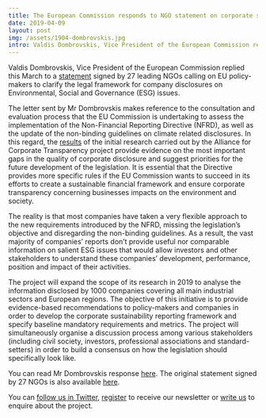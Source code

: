 ```yaml
---
title: The European Commission responds to NGO statement on corporate sustainability reporting
date: 2019-04-09
layout: post
img: /assets/1904-dombrovskis.jpg
intro: Valdis Dombrovskis, Vice President of the European Commission replied this March to a statement signed by 27 leading NGOs calling on EU policy-makers to clarify the legal framework for company disclosures on Environmental, Social and Governance (ESG) issues.
---
```


Valdis Dombrovskis, Vice President of the European Commission replied this March to a [statement](http://en.frankbold.org/news/ngos-call-eu-commission-clarify-legal-framework-corporate-sustainability-reporting) signed by 27 leading NGOs calling on EU policy-makers to clarify the legal framework for company disclosures on Environmental, Social and Governance (ESG) issues.

The letter sent by Mr Dombrovskis makes reference to the consultation and evaluation process that the EU Commission is undertaking to assess the implementation of the Non-Financial Reporting Directive (NFRD), as well as the update of the non-binding guidelines on climate related disclosures.  In this regard, the [results](http://bit.ly/2SmOrH9) of the initial research carried out by the Alliance for Corporate Transparency project provide evidence on the most important gaps in the quality of corporate disclosure and suggest priorities for the future development of the legislation. It is essential that the Directive provides more specific rules if the EU Commission wants to succeed in its efforts to create a sustainable financial framework and ensure corporate transparency concerning businesses impacts on the environment and society.  

The reality is that most companies have taken a very flexible approach to the new requirements introduced by the NFRD, missing the legislation’s objective and disregarding the non-binding guidelines. As a result, the vast majority of companies’ reports don’t provide useful nor comparable information on salient ESG issues that would allow investors and other stakeholders to understand these companies’ development, performance, position and impact of their activities.

The project will expand the scope of its research in 2019 to analyse the information disclosed by 1000 companies covering all main industrial sectors and European regions. The objective of this initiative is to provide evidence-based recommendations to policy-makers and companies in order to develop the corporate sustainability reporting framework and specify baseline mandatory requirements and metrics. The project will simultaneously organise a discussion process among various stakeholders (including civil society, investors, professional associations and standard-setters) in order to build a consensus on how the legislation should specifically look like.

You can read Mr Dombrovskis response [here](http://en.frankbold.org/sites/default/files/letter_to_ms_arus.pdf).
The original statement signed by 27 NGOs is also available [here](http://en.frankbold.org/sites/default/files/zpravodaj/statement_eu_legal_corporate_sustainability_reporting_framework.pdf).

You can [follow us in Twitter](https://twitter.com/EUCorpReporting), [register](http://eepurl.com/dJPBjQ) to receive our newsletter or [write us](susanna.arus@frankbold.org) to enquire about the project.
